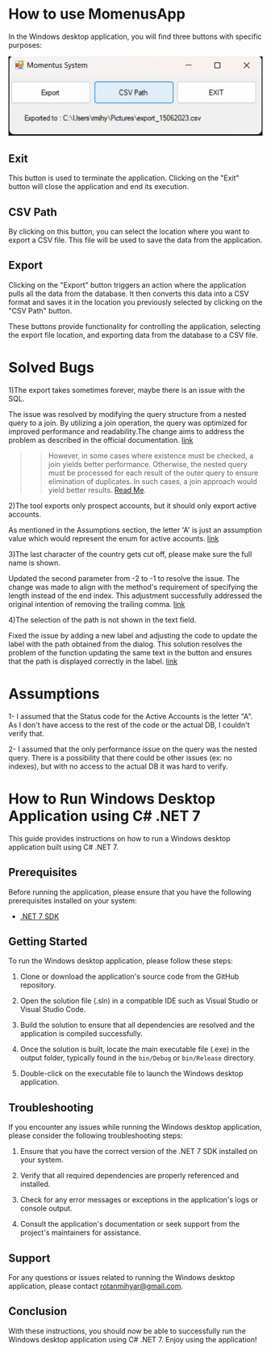 # How to use MomenusApp

In the Windows desktop application, you will find three buttons with specific purposes:

![alt text](https://raw.githubusercontent.com/rotanmihyar/MomentusTechnologies-/master/Screenshot.png)
## Exit
This button is used to terminate the application. Clicking on the "Exit" button will close the application and end its execution.

## CSV Path ##
By clicking on this button, you can select the location where you want to export a CSV file. This file will be used to save the data from the application.

## Export ##
Clicking on the "Export" button triggers an action where the application pulls all the data from the database. It then converts this data into a CSV format and saves it in the location you previously selected by clicking on the "CSV Path" button.

These buttons provide functionality for controlling the application, selecting the export file location, and exporting data from the database to a CSV file.
# Solved Bugs #
1)The export takes sometimes forever, maybe there is an issue with the SQL.

The issue was resolved by modifying the query structure from a nested query to a join. By utilizing a join operation, the query was optimized for improved performance and readability.The change aims to address the problem as described in the official documentation. [link](https://github.com/rotanmihyar/MomentusTechnologies-/blob/master/Momentus%20Email%20Task/Form1.cs#L85)

>> However, in some cases where existence must be checked, a join yields better performance. Otherwise, the nested query must be processed for each result of the outer query to ensure elimination of duplicates. In such cases, a join approach would yield better results. [Read Me](https://learn.microsoft.com/en-us/sql/relational-databases/performance/subqueries?view=sql-server-ver16).


2)The tool exports only prospect accounts, but it should only export active accounts.

As mentioned in the Assumptions section, the letter 'A' is just an assumption value which would represent the enum for active accounts. [link](https://github.com/rotanmihyar/MomentusTechnologies-/blob/master/Momentus%20Email%20Task/Form1.cs#L85)

3)The last character of the country gets cut off, please make sure the full name is shown.

Updated the second parameter from -2 to -1 to resolve the issue. The change was made to align with the method's requirement of specifying the length instead of the end index. This adjustment successfully addressed the original intention of removing the trailing comma. [link](https://github.com/rotanmihyar/MomentusTechnologies-/blob/master/Momentus%20Email%20Task/Form1.cs#L114)

4)The selection of the path is not shown in the text field.

Fixed the issue by adding a new label and adjusting the code to update the label with the path obtained from the dialog. This solution resolves the problem of the function updating the same text in the button and ensures that the path is displayed correctly in the label. [link](https://github.com/rotanmihyar/MomentusTechnologies-/blob/master/Momentus%20Email%20Task/Form1.cs#L38)


# Assumptions #
1- I assumed that the Status code for the Active Accounts is the letter "A". As I don't have access to the rest of the code or the actual DB, I couldn't verify that.

2- I assumed that the only performance issue on the query was the nested query. There is a possibility that there could be other issues (ex: no indexes), but with no access to the actual DB it was hard to verify.


# How to Run Windows Desktop Application using C# .NET 7

This guide provides instructions on how to run a Windows desktop application built using C# .NET 7.

## Prerequisites
Before running the application, please ensure that you have the following prerequisites installed on your system:

- [.NET 7 SDK](https://dotnet.microsoft.com/download/dotnet/7.0)

## Getting Started
To run the Windows desktop application, please follow these steps:

1. Clone or download the application's source code from the GitHub repository.

2. Open the solution file (.sln) in a compatible IDE such as Visual Studio or Visual Studio Code.

3. Build the solution to ensure that all dependencies are resolved and the application is compiled successfully.

4. Once the solution is built, locate the main executable file (.exe) in the output folder, typically found in the `bin/Debug` or `bin/Release` directory.

5. Double-click on the executable file to launch the Windows desktop application.

## Troubleshooting
If you encounter any issues while running the Windows desktop application, please consider the following troubleshooting steps:

1. Ensure that you have the correct version of the .NET 7 SDK installed on your system.

2. Verify that all required dependencies are properly referenced and installed.

3. Check for any error messages or exceptions in the application's logs or console output.

4. Consult the application's documentation or seek support from the project's maintainers for assistance.


## Support
For any questions or issues related to running the Windows desktop application, please contact rotanmihyar@gmail.com.

## Conclusion
With these instructions, you should now be able to successfully run the Windows desktop application using C# .NET 7. Enjoy using the application!
